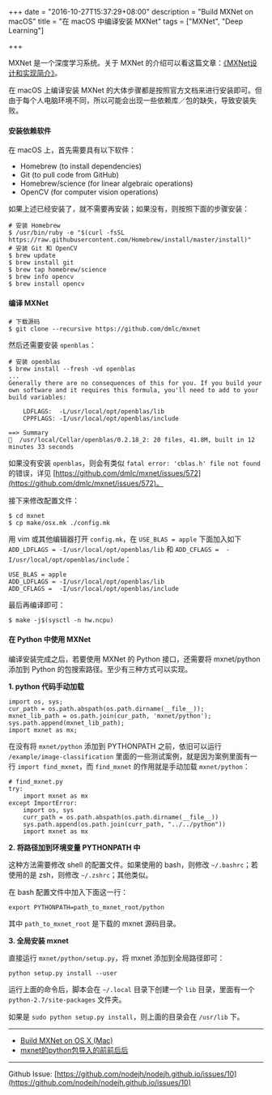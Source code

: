 +++
date = "2016-10-27T15:37:29+08:00"
description = "Build MXNet on macOS"
title = "在 macOS 中编译安装 MXNet"
tags = ["MXNet", "Deep Learning"]

+++

MXNet 是一个深度学习系统。关于 MXNet 的介绍可以看这篇文章：[《MXNet设计和实现简介》](https://github.com/dmlc/mxnet/issues/797)。

<!--more-->

在 macOS 上编译安装 MXNet 的大体步骤都是按照官方文档来进行安装即可。但由于每个人电脑环境不同，所以可能会出现一些依赖库／包的缺失，导致安装失败。

#### 安装依赖软件

在 macOS 上，首先需要具有以下软件：

+ Homebrew (to install dependencies)
+ Git (to pull code from GitHub)
+ Homebrew/science (for linear algebraic operations)
+ OpenCV (for computer vision operations)

如果上述已经安装了，就不需要再安装；如果没有，则按照下面的步骤安装：

```
# 安装 Homebrew
$ /usr/bin/ruby -e "$(curl -fsSL https://raw.githubusercontent.com/Homebrew/install/master/install)"
# 安装 Git 和 OpenCV
$ brew update
$ brew install git
$ brew tap homebrew/science
$ brew info opencv
$ brew install opencv
```

#### 编译 MXNet

```
# 下载源码
$ git clone --recursive https://github.com/dmlc/mxnet
```

然后还需要安装 `openblas`：

```
# 安装 openblas
$ brew install --fresh -vd openblas
...
Generally there are no consequences of this for you. If you build your
own software and it requires this formula, you'll need to add to your
build variables:

    LDFLAGS:  -L/usr/local/opt/openblas/lib
    CPPFLAGS: -I/usr/local/opt/openblas/include

==> Summary
🍺  /usr/local/Cellar/openblas/0.2.18_2: 20 files, 41.8M, built in 12 minutes 33 seconds
```

如果没有安装 `openblas`，则会有类似 `fatal error: 'cblas.h' file not found` 的错误，详见 [https://github.com/dmlc/mxnet/issues/572](https://github.com/dmlc/mxnet/issues/572)。

接下来修改配置文件：

```
$ cd mxnet
$ cp make/osx.mk ./config.mk
```

用 vim 或其他编辑器打开 `config.mk`，在 `USE_BLAS = apple` 下面加入如下 `ADD_LDFLAGS = -I/usr/local/opt/openblas/lib` 和 `ADD_CFLAGS =  -I/usr/local/opt/openblas/include`：

```
USE_BLAS = apple
ADD_LDFLAGS = -I/usr/local/opt/openblas/lib
ADD_CFLAGS =  -I/usr/local/opt/openblas/include
```

最后再编译即可：

```
$ make -j$(sysctl -n hw.ncpu)
```

#### 在 Python 中使用 MXNet

编译安装完成之后，若要使用 MXNet 的 Python 接口，还需要将 mxnet/python 添加到 Python 的包搜索路径。至少有三种方式可以实现。

**1. python 代码手动加载**

```
import os, sys;
cur_path = os.path.abspath(os.path.dirname(__file__));
mxnet_lib_path = os.path.join(cur_path, 'mxnet/python');
sys.path.append(mxnet_lib_path);
import mxnet as mx;
```

在没有将 `mxnet/python` 添加到 PYTHONPATH 之前，依旧可以运行 `/example/image-classification` 里面的一些测试案例，就是因为案例里面有一行 `import find_mxnet`，而 `find_mxnet` 的作用就是手动加载 `mxnet/python`：

```
# find_mxnet.py
try:
    import mxnet as mx
except ImportError:
    import os, sys
    curr_path = os.path.abspath(os.path.dirname(__file__))
    sys.path.append(os.path.join(curr_path, "../../python"))
    import mxnet as mx

```

**2. 将路径加到环境变量 PYTHONPATH 中**

这种方法需要修改 shell 的配置文件。如果使用的 bash，则修改 `~/.bashrc`；若使用的是 zsh，则修改 `~/.zshrc`；其他类似。

在 bash 配置文件中加入下面这一行：

```
export PYTHONPATH=path_to_mxnet_root/python
```

其中 `path_to_mxnet_root` 是下载的 mxnet 源码目录。

**3. 全局安装 mxnet**

直接运行 `mxnet/python/setup.py`，将 mxnet 添加到全局路径即可：

```
python setup.py install --user
```

运行上面的命令后，脚本会在 `~/.local` 目录下创建一个 `lib` 目录，里面有一个 `python-2.7/site-packages` 文件夹。

如果是 `sudo python setup.py install`，则上面的目录会在 `/usr/lib` 下。


---

+ [Build MXNet on OS X (Mac)](http://mxnet.io/get_started/setup.html#build-mxnet-on-os-x-mac)
+ [mxnet的python包导入的前前后后](http://www.cnblogs.com/dengdan890730/p/5587542.html)


---
Github Issue: [https://github.com/nodejh/nodejh.github.io/issues/10](https://github.com/nodejh/nodejh.github.io/issues/10)
